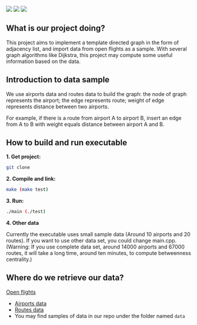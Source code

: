
![](https://img.shields.io/badge/release-v1.00-blue)
![](https://img.shields.io/badge/build-passing-brightgreen?style=flat&logo=visual-studio-code)
![](https://img.shields.io/badge/Zoom-Chat!-red?style=flat-square&logo=zoom)

## What is our project doing?

This project aims to implement a template directed graph in the form of adjacency list, and import data from open flights as a sample. With several graph algorithms like Dijkstra, this project may compute some useful information based on the data.  

## Introduction to data sample

We use airports data and routes data to build the graph: the node of graph represents the airport; the edge represents route; weight of edge represents distance between two airports. 

For example, if there is a route from airport A to airport B, insert an edge from A to B with weight equals distance between airport A and B.

## How to build and run executable

**1. Get project:**

```bash
git clone 
```

**2. Compile and link:**

```bash
make (make test)
```

**3. Run:** 

```bash
./main (./test)
```

**4. Other data** 

Currently the executable uses small sample data (Around 10 airports and 20 routes). If you want to use other data set, you could change main.cpp. (Warning: If you use complete data set, around 14000 airports and 67000 routes, it will take a long time, around ten minutes, to compute betweenness centrality.)

## Where do we retrieve our data?
[Open flights](<https://openflights.org/data.html>)
* [Airports data](https://raw.githubusercontent.com/jpatokal/openflights/master/data/airports.dat)
* [Routes data](https://raw.githubusercontent.com/jpatokal/openflights/master/data/routes.dat)
* You may find samples of data in our repo under the folder named `data`
